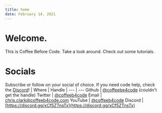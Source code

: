 ```yaml
---
title: home
date: February 14, 2021
---
```


# Welcome.

This is Coffee Before Code. 
Take a look around. 
Check out some tutorials.


# Socials

Subscribe or follow on your social of choice. If you need code help, check the [Discord](https://discord.gg/xCf5ZTnsTx)!
| Where | Handle |
--- | --- 
Github | [@coffeebe4code](https://github.com/coffeebe4code) (couldn't get the handle)
Twitter | [@coffeeb4code](https://twitter.com/coffeeb4code) 
Email | <chris.clark@coffeeb4code.com>
YouTube | [@coffeeb4code](https://www.youtube.com/channel/UCJPu812HCo3X3TCyJuDwIrQ)
Discord | [https://discord.gg/xCf5ZTnsTx](https://discord.gg/xCf5ZTnsTx)
